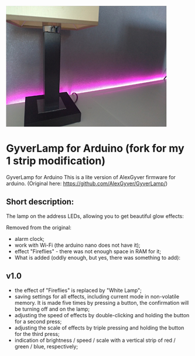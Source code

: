 ﻿![PROJECT_PHOTO](https://github.com/inser7/GyverLamp_for_Arduino/blob/master/proj_img.jpg)
# GyverLamp for Arduino (fork for my 1 strip modification)

GyverLamp for Arduino
This is a lite version of AlexGyver firmware for arduino. 
(Original here: https://github.com/AlexGyver/GyverLamp/)

## Short description:

The lamp on the address LEDs, allowing you to get beautiful glow effects:

Removed from the original:

- alarm clock;
- work with Wi-Fi (the arduino nano does not have it);
- effect "Fireflies" - there was not enough space in RAM for it;
- What is added (oddly enough, but yes, there was something to add):


## v1.0
- 	the effect of "Fireflies" is replaced by "White Lamp";
- 	saving settings for all effects, including current mode in non-volatile memory. It is made five times by pressing a button, the confirmation will be turning off and on the lamp;
- 	adjusting the speed of effects by double-clicking and holding the button for a second press;
- 	adjusting the scale of effects by triple pressing and holding the button for the third press;
- 	indication of brightness / speed / scale with a vertical strip of red / green / blue, respectively;

